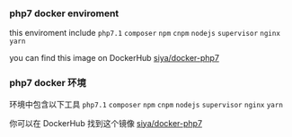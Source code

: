 ### php7 docker enviroment

this enviroment include ```php7.1``` ```composer``` ```npm``` ```cnpm``` ```nodejs``` ```supervisor``` ```nginx``` ```yarn```

you can find this image on DockerHub [siya/docker-php7](https://hub.docker.com/r/siya/php7/)

### php7 docker 环境

环境中包含以下工具 ```php7.1``` ```composer``` ```npm``` ```cnpm``` ```nodejs``` ```supervisor``` ```nginx``` ```yarn```

你可以在 DockerHub 找到这个镜像 [siya/docker-php7](https://hub.docker.com/r/siya/php7/)
